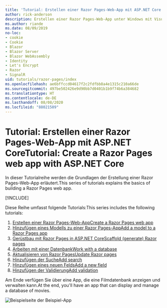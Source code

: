 ```yaml
---
title: 'Tutorial: Erstellen einer Razor Pages-Web-App mit ASP.NET Core'
author: rick-anderson
description: Erstellen einer Razor Pages-Web-App unter Windows mit Visual Studio, ASP.NET Core und EF Core.
ms.author: riande
ms.date: 08/09/2019
no-loc:
- cookie
- Cookie
- Blazor
- Blazor Server
- Blazor WebAssembly
- Identity
- Let's Encrypt
- Razor
- SignalR
uid: tutorials/razor-pages/index
ms.openlocfilehash: ae6bffccd04617f2c2fdfbb8a4e1315c210a66de
ms.sourcegitcommit: 497be502426e9d90bb7d0401b1b9f74b6a384682
ms.translationtype: HT
ms.contentlocale: de-DE
ms.lasthandoff: 08/08/2020
ms.locfileid: "88021509"
---
```

# <a name="tutorial-create-a-no-locrazor-pages-web-app-with-aspnet-core"></a><span data-ttu-id="d11ad-103">Tutorial: Erstellen einer Razor Pages-Web-App mit ASP.NET Core</span><span class="sxs-lookup"><span data-stu-id="d11ad-103">Tutorial: Create a Razor Pages web app with ASP.NET Core</span></span>

<span data-ttu-id="d11ad-104">In dieser Tutorialreihe werden die Grundlagen der Erstellung einer Razor Pages-Web-App erläutert.</span><span class="sxs-lookup"><span data-stu-id="d11ad-104">This series of tutorials explains the basics of building a Razor Pages web app.</span></span> 

[!INCLUDE[](~/includes/advancedRP.md)]

<span data-ttu-id="d11ad-105">Diese Reihe umfasst folgende Tutorials:</span><span class="sxs-lookup"><span data-stu-id="d11ad-105">This series includes the following tutorials:</span></span>

1. [<span data-ttu-id="d11ad-106">Erstellen einer Razor Pages-Web-App</span><span class="sxs-lookup"><span data-stu-id="d11ad-106">Create a Razor Pages web app</span></span>](xref:tutorials/razor-pages/razor-pages-start)
1. [<span data-ttu-id="d11ad-107">Hinzufügen eines Modells zu einer Razor Pages-App</span><span class="sxs-lookup"><span data-stu-id="d11ad-107">Add a model to a Razor Pages app</span></span>](xref:tutorials/razor-pages/model)
1. [<span data-ttu-id="d11ad-108">Gerüstbau mit Razor Pages in ASP.NET Core</span><span class="sxs-lookup"><span data-stu-id="d11ad-108">Scaffold (generate) Razor pages</span></span>](xref:tutorials/razor-pages/page)
1. [<span data-ttu-id="d11ad-109">Arbeiten mit einer Datenbank</span><span class="sxs-lookup"><span data-stu-id="d11ad-109">Work with a database</span></span>](xref:tutorials/razor-pages/sql)
1. [<span data-ttu-id="d11ad-110">Aktualisieren von Razor Pages</span><span class="sxs-lookup"><span data-stu-id="d11ad-110">Update Razor pages</span></span>](xref:tutorials/razor-pages/da1)
1. [<span data-ttu-id="d11ad-111">Hinzufügen der Suche</span><span class="sxs-lookup"><span data-stu-id="d11ad-111">Add search</span></span>](xref:tutorials/razor-pages/search)
1. [<span data-ttu-id="d11ad-112">Hinzufügen eines neuen Felds</span><span class="sxs-lookup"><span data-stu-id="d11ad-112">Add a new field</span></span>](xref:tutorials/razor-pages/new-field)
1. [<span data-ttu-id="d11ad-113">Hinzufügen der Validierung</span><span class="sxs-lookup"><span data-stu-id="d11ad-113">Add validation</span></span>](xref:tutorials/razor-pages/validation)

<span data-ttu-id="d11ad-114">Am Ende verfügen Sie über eine App, die eine Filmdatenbank anzeigen und verwalten kann.</span><span class="sxs-lookup"><span data-stu-id="d11ad-114">At the end, you'll have an app that can display and manage a database of movies.</span></span>

![Beispielseite der Beispiel-App](index/_static/sample-page.png)
